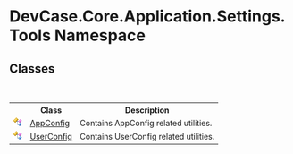 # DevCase.Core.Application.Settings.Tools Namespace
 




## Classes
&nbsp;<table><tr><th></th><th>Class</th><th>Description</th></tr><tr><td>![Public class](media/pubclass.gif "Public class")</td><td><a href="T_DevCase_Core_Application_Settings_Tools_AppConfig">AppConfig</a></td><td>
Contains AppConfig related utilities.</td></tr><tr><td>![Public class](media/pubclass.gif "Public class")</td><td><a href="T_DevCase_Core_Application_Settings_Tools_UserConfig">UserConfig</a></td><td>
Contains UserConfig related utilities.</td></tr></table>&nbsp;
